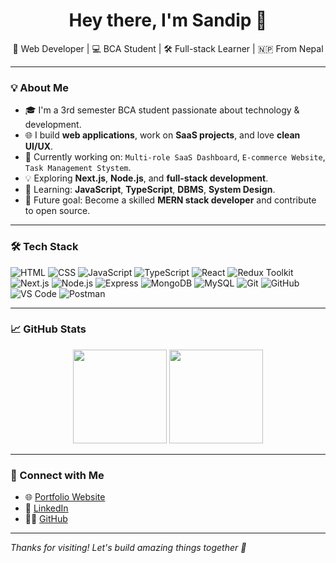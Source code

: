 <h1 align="center">Hey there, I'm Sandip 👋</h1>

<p align="center">
  🚀 Web Developer | 💻 BCA Student | 🛠️ Full-stack Learner | 🇳🇵 From Nepal
</p>

---

### 💡 About Me
- 🎓 I'm a 3rd semester BCA student passionate about technology & development.
- 🌐 I build **web applications**, work on **SaaS projects**, and love **clean UI/UX**.
- 🔭 Currently working on: `Multi-role SaaS Dashboard`, `E-commerce Website`, `Task Management Stystem`.
- 💡 Exploring **Next.js**, **Node.js**, and **full-stack development**.
- 📘 Learning: **JavaScript**, **TypeScript**, **DBMS**, **System Design**.
- 🧠 Future goal: Become a skilled **MERN stack developer** and contribute to open source.

---

### 🛠 Tech Stack

![HTML](https://img.shields.io/badge/-HTML5-E34F26?style=flat&logo=html5)
![CSS](https://img.shields.io/badge/-CSS3-1572B6?style=flat&logo=css3)
![JavaScript](https://img.shields.io/badge/-JavaScript-F7DF1E?style=flat&logo=javascript)
![TypeScript](https://img.shields.io/badge/-TypeScript-3178C6?style=flat&logo=typescript)
![React](https://img.shields.io/badge/-React-61DAFB?style=flat&logo=react)
![Redux Toolkit](https://img.shields.io/badge/Redux%20Toolkit-593D88?style=for-the-badge&logo=redux&logoColor=white)
![Next.js](https://img.shields.io/badge/-Next.js-000000?style=flat&logo=next.js)
![Node.js](https://img.shields.io/badge/-Node.js-339933?style=flat&logo=node.js)
![Express](https://img.shields.io/badge/-Express.js-000000?style=flat&logo=express)
![MongoDB](https://img.shields.io/badge/-MongoDB-47A248?style=flat&logo=mongodb)
![MySQL](https://img.shields.io/badge/-MySQL-4479A1?style=flat&logo=mysql)
![Git](https://img.shields.io/badge/-Git-F05032?style=flat&logo=git)
![GitHub](https://img.shields.io/badge/-GitHub-181717?style=flat&logo=github)
![VS Code](https://img.shields.io/badge/-VS%20Code-007ACC?style=flat&logo=visual-studio-code)
![Postman](https://img.shields.io/badge/-Postman-FF6C37?style=flat&logo=postman&logoColor=white)


---

### 📈 GitHub Stats

<p align="center">
  <img src="https://github-readme-stats.vercel.app/api?username=sandip-dev-max&show_icons=true&theme=react&count_private=true" height="150"/>
  <img src="https://github-readme-streak-stats.herokuapp.com/?user=sandip-dev-max&theme=react" height="150"/>
</p>

---

### 🤝 Connect with Me

- 🌐 [Portfolio Website](https://sandip.bhatta.com.np) 
- 💼 [LinkedIn](https://www.linkedin.com/in/sandipbhatta-dev)
- 🧑‍💻 [GitHub](https://github.com/sandip-dev-max)

---

_Thanks for visiting! Let's build amazing things together 🚀_
